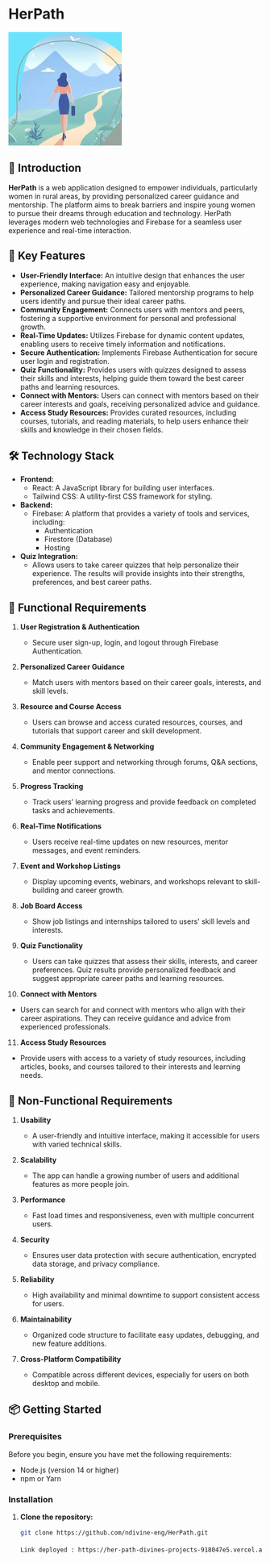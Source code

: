 # HerPath

![HerPath Logo](src/Assets/logo.jpeg) 

## 🚀 Introduction

**HerPath** is a web application designed to empower individuals, particularly women in rural areas, by providing personalized career guidance and mentorship. The platform aims to break barriers and inspire young women to pursue their dreams through education and technology. HerPath leverages modern web technologies and Firebase for a seamless user experience and real-time interaction.

## 🌟 Key Features

- **User-Friendly Interface:** An intuitive design that enhances the user experience, making navigation easy and enjoyable.
- **Personalized Career Guidance:** Tailored mentorship programs to help users identify and pursue their ideal career paths.
- **Community Engagement:** Connects users with mentors and peers, fostering a supportive environment for personal and professional growth.
- **Real-Time Updates:** Utilizes Firebase for dynamic content updates, enabling users to receive timely information and notifications.
- **Secure Authentication:** Implements Firebase Authentication for secure user login and registration.
- **Quiz Functionality:** Provides users with quizzes designed to assess their skills and interests, helping guide them toward the best career paths and learning resources.
- **Connect with Mentors:** Users can connect with mentors based on their career interests and goals, receiving personalized advice and guidance.
- **Access Study Resources:** Provides curated resources, including courses, tutorials, and reading materials, to help users enhance their skills and knowledge in their chosen fields.

## 🛠️ Technology Stack

- **Frontend:** 
  - React: A JavaScript library for building user interfaces.
  - Tailwind CSS: A utility-first CSS framework for styling.
- **Backend:**
  - Firebase: A platform that provides a variety of tools and services, including:
    - Authentication
    - Firestore (Database)
    - Hosting
- **Quiz Integration:** 
  - Allows users to take career quizzes that help personalize their experience. The results will provide insights into their strengths, preferences, and best career paths.

## 📌 Functional Requirements

1. **User Registration & Authentication**  
   - Secure user sign-up, login, and logout through Firebase Authentication.

2. **Personalized Career Guidance**  
   - Match users with mentors based on their career goals, interests, and skill levels.

3. **Resource and Course Access**  
   - Users can browse and access curated resources, courses, and tutorials that support career and skill development.

4. **Community Engagement & Networking**  
   - Enable peer support and networking through forums, Q&A sections, and mentor connections.

5. **Progress Tracking**  
   - Track users’ learning progress and provide feedback on completed tasks and achievements.

6. **Real-Time Notifications**  
   - Users receive real-time updates on new resources, mentor messages, and event reminders.

7. **Event and Workshop Listings**  
   - Display upcoming events, webinars, and workshops relevant to skill-building and career growth.

8. **Job Board Access**  
   - Show job listings and internships tailored to users' skill levels and interests.

9. **Quiz Functionality**  
   - Users can take quizzes that assess their skills, interests, and career preferences. Quiz results provide personalized feedback and suggest appropriate career paths and learning resources.

10. **Connect with Mentors**  
   - Users can search for and connect with mentors who align with their career aspirations. They can receive guidance and advice from experienced professionals.

11. **Access Study Resources**  
   - Provide users with access to a variety of study resources, including articles, books, and courses tailored to their interests and learning needs.

## 🔧 Non-Functional Requirements

1. **Usability**  
   - A user-friendly and intuitive interface, making it accessible for users with varied technical skills.

2. **Scalability**  
   - The app can handle a growing number of users and additional features as more people join.

3. **Performance**  
   - Fast load times and responsiveness, even with multiple concurrent users.

4. **Security**  
   - Ensures user data protection with secure authentication, encrypted data storage, and privacy compliance.

5. **Reliability**  
   - High availability and minimal downtime to support consistent access for users.

6. **Maintainability**  
   - Organized code structure to facilitate easy updates, debugging, and new feature additions.

7. **Cross-Platform Compatibility**  
   - Compatible across different devices, especially for users on both desktop and mobile.

## 📦 Getting Started

### Prerequisites

Before you begin, ensure you have met the following requirements:

- Node.js (version 14 or higher)
- npm or Yarn

### Installation

1. **Clone the repository:**
   ```bash
   git clone https://github.com/ndivine-eng/HerPath.git

   Link deployed : https://her-path-divines-projects-918047e5.vercel.app/
   




